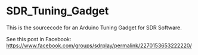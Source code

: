 # SDR_Tuning_Gadget

This is the sourcecode for an Arduino Tuning Gadget for SDR Software.

See this post in Facebook: https://www.facebook.com/groups/sdrplay/permalink/2270153653222220/
